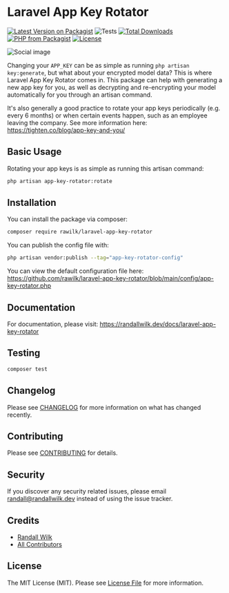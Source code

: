 # Laravel App Key Rotator

[![Latest Version on Packagist](https://img.shields.io/packagist/v/rawilk/laravel-app-key-rotator.svg?style=flat-square)](https://packagist.org/packages/rawilk/laravel-app-key-rotator)
![Tests](https://github.com/rawilk/laravel-app-key-rotator/workflows/Tests/badge.svg)
[![Total Downloads](https://img.shields.io/packagist/dt/rawilk/laravel-app-key-rotator.svg?style=flat-square)](https://packagist.org/packages/rawilk/laravel-app-key-rotator)
[![PHP from Packagist](https://img.shields.io/packagist/php-v/rawilk/laravel-app-key-rotator?style=flat-square)](https://packagist.org/packages/rawilk/laravel-app-key-rotator)
[![License](https://img.shields.io/github/license/rawilk/laravel-app-key-rotator?style=flat-square)](https://github.com/rawilk/laravel-app-key-rotator/blob/main/LICENSE.md)

![Social image](https://banners.beyondco.de/laravel-app-key-rotator.png?theme=light&packageManager=composer+require&packageName=rawilk%2Flaravel-app-key-rotator&pattern=endlessClouds&style=style_1&description=Rotate+app+keys+around+while+re-encrypting+data.&md=1&showWatermark=0&fontSize=100px&images=refresh)

Changing your `APP_KEY` can be as simple as running `php artisan key:generate`, but what about your encrypted model data? This is where Laravel App Key Rotator comes in. This package can help with generating a new app key for you, as well as decrypting and re-encrypting your model automatically for you through an artisan command.

It's also generally a good practice to rotate your app keys periodically (e.g. every 6 months) or when certain events happen, such as an employee leaving the company. See more information here: https://tighten.co/blog/app-key-and-you/

## Basic Usage

Rotating your app keys is as simple as running this artisan command:

```bash
php artisan app-key-rotator:rotate
```

## Installation

You can install the package via composer:

```bash
composer require rawilk/laravel-app-key-rotator
```

You can publish the config file with:

```bash
php artisan vendor:publish --tag="app-key-rotator-config"
```

You can view the default configuration file here: https://github.com/rawilk/laravel-app-key-rotator/blob/main/config/app-key-rotator.php

## Documentation

For documentation, please visit: https://randallwilk.dev/docs/laravel-app-key-rotator

## Testing

```bash
composer test
```

## Changelog

Please see [CHANGELOG](CHANGELOG.md) for more information on what has changed recently.

## Contributing

Please see [CONTRIBUTING](.github/CONTRIBUTING.md) for details.

## Security

If you discover any security related issues, please email randall@randallwilk.dev instead of using the issue tracker.

## Credits

-   [Randall Wilk](https://github.com/rawilk)
-   [All Contributors](../../contributors)

## License

The MIT License (MIT). Please see [License File](LICENSE.md) for more information.
